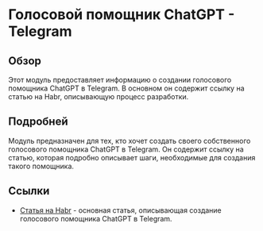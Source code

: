 # Голосовой помощник ChatGPT - Telegram

## Обзор

Этот модуль предоставляет информацию о создании голосового помощника ChatGPT в Telegram. В основном он содержит ссылку на статью на Habr, описывающую процесс разработки.

## Подробней

Модуль предназначен для тех, кто хочет создать своего собственного голосового помощника ChatGPT в Telegram. Он содержит ссылку на статью, которая подробно описывает шаги, необходимые для создания такого помощника.

## Ссылки

- [Статья на Habr](https://habr.com/ru/companies/selectel/articles/731692/) - основная статья, описывающая создание голосового помощника ChatGPT в Telegram.